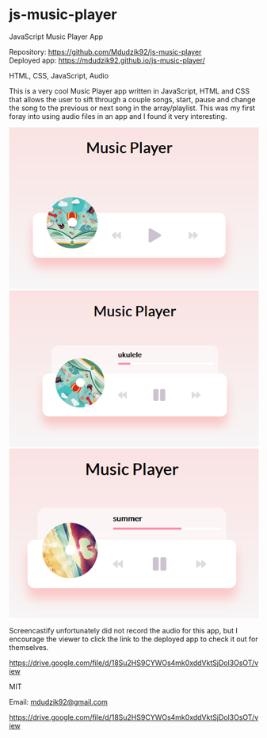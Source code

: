 # js-music-player

JavaScript Music Player App

<!-- Live link to deployed app -->

Repository: https://github.com/Mdudzik92/js-music-player<br>
Deployed app: https://mdudzik92.github.io/js-music-player/

<!-- Technologies used -->

HTML, CSS, JavaScript, Audio

<!-- Explanation of what the app is -->

This is a very cool Music Player app written in JavaScript, HTML and CSS that allows the user to sift through a couple songs, start, pause and change the song to the previous or next song in the array/playlist. This was my first foray into using audio files in an app and I found it very interesting.

<!-- Screenshot -->

<img src="./images/img1.png">
<img src="./images/img2.png">
<img src="./images/img3.png">

<!-- Screencastify Link -->

Screencastify unfortunately did not record the audio for this app, but I encourage the viewer to click the link to the deployed app to check it out for themselves.

https://drive.google.com/file/d/18Su2HS9CYWOs4mk0xddVktSjDol3OsOT/view

<!-- License -->

MIT

<!-- Contact information -->

Email: mdudzik92@gmail.com

https://drive.google.com/file/d/18Su2HS9CYWOs4mk0xddVktSjDol3OsOT/view
